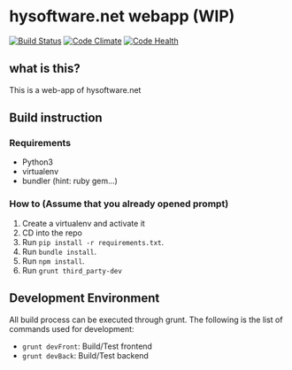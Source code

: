 # hysoftware.net webapp (WIP)
[![Build Status](https://api.shippable.com/projects/54d80f8e5ab6cc13528b3a5f/badge?branchName=master)](https://app.shippable.com/projects/54d80f8e5ab6cc13528b3a5f/builds/latest)
[![Code Climate](https://codeclimate.com/github/hysoftware/hysoftware.net/badges/gpa.svg)](https://codeclimate.com/github/hysoftware/hysoftware.net)
[![Code Health](https://landscape.io/github/hysoftware/hysoftware.net/master/landscape.svg?style=flat)](https://landscape.io/github/hysoftware/hysoftware.net/master)

## what is this?
This is a web-app of hysoftware.net

## Build instruction

### Requirements
* Python3
* virtualenv
* bundler (hint: ruby gem...)

### How to (Assume that you already opened prompt)
1. Create a virtualenv and activate it
2. CD into the repo
3. Run ```pip install -r requirements.txt```.
4. Run ```bundle install```.
5. Run ```npm install```.
6. Run ```grunt third_party-dev```

## Development Environment
All build process can be executed through grunt.
The following is the list of commands used for development:

* ```grunt devFront```: Build/Test frontend
* ```grunt devBack```: Build/Test backend
